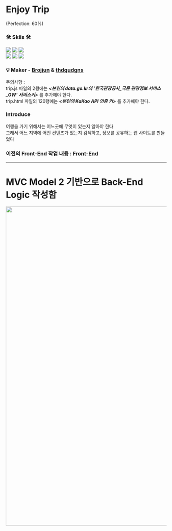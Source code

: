 # Enjoy Trip 
(Perfection: 60%)

### 🛠 Skiis 🛠
<img src="https://img.shields.io/badge/HTML-E34F26?style=flat&logo=HTML&logoColor=white"/> <img src="https://img.shields.io/badge/CSS-1572B6?style=flat&logo=CSS&logoColor=white"/> <img src="https://img.shields.io/badge/JavaScript-F7DF1E?style=flat&logo=JavaScript&logoColor=white"/>   
<img src="https://img.shields.io/badge/Java-F7A900?style=flat&logo=Java&logoColor=orange"/> <img src="https://img.shields.io/badge/Servlet-F7A900?style=flat&logo=Servlet&logoColor=orange"/> <img src="https://img.shields.io/badge/JSP-F7A900?style=flat&logo=JSP&logoColor=orange"/>

### :bulb: Maker - [Brojjun](https://github.com/Brojjun) & [thdqudgns](https://github.com/thdqudgns)
주의사항 :   
trip.js 파일의 2행에는 ***<본인의 data.go.kr의 '한국관광공사_국문 관광정보 서비스_GW' 서비스키>*** 를 추가해야 한다.   
trip.html 파일의 120행에는 ***<본인의 KaKao API 인증 키>*** 를 추가해야 한다.

### Introduce
여행을 가기 위해서는 어느곳에 무엇이 있는지 알아야 한다   
그래서 어느 지역에 어떤 컨텐츠가 있는지 검색하고, 정보를 공유하는 웹 사이트를 만들었다   

### 이전의 Front-End 작업 내용 : [Front-End](https://github.com/Penetrate-Enjoy-Trip-Web/Front-End)

---
# MVC Model 2 기반으로 Back-End Logic 작성함
<img src="https://user-images.githubusercontent.com/92148521/229058464-e6add903-d35e-4475-8cad-d7290f97de80.png" width="1000px">
